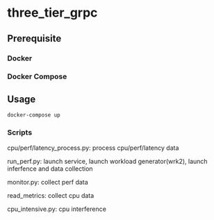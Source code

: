 # three_tier_grpc

## Prerequisite

### Docker

### Docker Compose

## Usage

```
docker-compose up
```

### Scripts

cpu/perf/latency_process.py: process cpu/perf/latency data

run_perf.py: launch service, launch workload generator(wrk2), launch inferfence and data collection

monitor.py: collect perf data

read_metrics: collect cpu data

cpu_intensive.py: cpu interference
